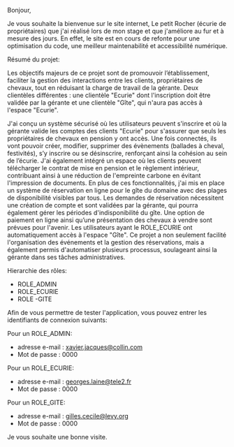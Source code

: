 Bonjour,

Je vous souhaite la bienvenue sur le site internet, Le petit Rocher (écurie de propriétaires) que j'ai réalisé lors de mon stage 
et que j'améliore au fur et à mesure des jours.
En effet, le site est en cours de refonte pour une optimisation du code, une meilleur maintenabilité et accessibilité numérique.

Résumé du projet:

Les objectifs majeurs de ce projet sont de promouvoir l’établissement, faciliter la gestion des interactions entre les clients, 
propriétaires de chevaux, tout en réduisant la charge de travail de la gérante. 
Deux clientèles différentes : une clientèle "Ecurie" dont l'inscription doit être validée par la gérante et une clientèle "Gîte",
qui n'aura pas accès à l'espace "Ecurie".

J'ai conçu un système sécurisé où les utilisateurs peuvent s'inscrire et où la gérante valide les comptes des clients "Ecurie" 
pour s'assurer que seuls les propriétaires de chevaux en pension y ont accès. Une fois connectés, ils vont pouvoir créer, 
modifier, supprimer des évènements (ballades à cheval, festivités), s’y inscrire ou se désinscrire, renforçant ainsi 
la cohésion au sein de l’écurie. 
J'ai également intégré un espace où les clients peuvent télécharger le contrat de mise en pension et le règlement intérieur, 
contribuant ainsi à une réduction de l'empreinte carbone en évitant l'impression de documents.
En plus de ces fonctionnalités, j'ai mis en place un système de réservation en ligne pour le gîte du domaine avec des plages de 
disponibilité visibles par tous. Les demandes de réservation nécessitent une création de compte et sont validées par la gérante, 
qui pourra également gérer les périodes d'indisponibilité du gîte. Une option de paiement en ligne ainsi qu’une présentation des 
chevaux à vendre sont prévues pour l'avenir.
Les utilisateurs ayant le ROLE_ECURIE ont automatiquement accès à l'espace "Gîte".
Ce projet a non seulement facilité l'organisation des événements et la gestion des réservations, mais a également permis d'automatiser
plusieurs processus, soulageant ainsi la gérante dans ses tâches administratives.

Hierarchie des rôles:
- ROLE_ADMIN
- ROLE_ECURIE
- ROLE -GITE

Afin de vous permettre de tester l'application, vous pouvez entrer les identifiants de connexion suivants:

Pour un ROLE_ADMIN:
- adresse e-mail : xavier.jacques@collin.com
- Mot de passe : 0000

Pour un ROLE_ECURIE:
- adresse e-mail : georges.laine@tele2.fr
- Mot de passe : 0000

Pour un ROLE_GITE:
- adresse e-mail : gilles.cecile@levy.org
- Mot de passe : 0000

Je vous souhaite une bonne visite.
